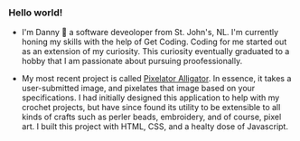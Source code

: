 ### Hello world! 

- I'm Danny 👋 a software deveoloper from St. John's, NL. I'm currently honing my skills with the help of Get Coding. Coding for me started out as an extension of my curiosity. This curiosity eventually graduated to a hobby that I am passionate about pursuing proofessionally.

- My most recent project is called [Pixelator Alligator](https://dannyboi-john.github.io/Pixelator_Alligator/). In essence, it takes a user-submitted image, and pixelates that image based on your specifications. I had initially designed this application to help with my crochet projects, but have since found its utility to be extensible to all kinds of crafts such as perler beads, embroidery, and of course, pixel art. I built this project with HTML, CSS, and a healty dose of Javascript.
